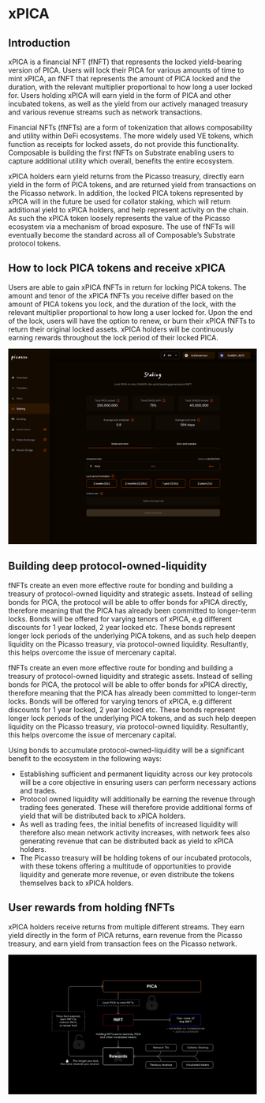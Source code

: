 # xPICA

## Introduction

xPICA is a financial NFT (fNFT) that represents the locked yield-bearing version of PICA. Users will lock their PICA for
various amounts of time to mint xPICA, an fNFT that represents the amount of PICA locked and the duration, with the 
relevant multiplier proportional to how long a user locked for. 
Users holding xPICA will earn yield in the form of PICA and other incubated tokens, as well as the yield from our 
actively managed treasury and various revenue streams such as network transactions.

Financial NFTs (fNFTs) are a form of tokenization that allows composability and utility within DeFi ecosystems. 
The more widely used VE tokens, which function as receipts for locked assets, do not provide this functionality. 
Composable is building the first fNFTs on Substrate enabling users to capture additional utility which overall, 
benefits the entire ecosystem. 

xPICA holders earn yield returns from the Picasso treasury, directly earn yield in the form of PICA tokens, 
and are returned yield from transactions on the Picasso network. 
In addition, the locked PICA tokens represented by xPICA will in the future be used for collator staking, 
which will return additional yield to xPICA holders, and help represent activity on the chain. 
As such the xPICA token loosely represents the value of the Picasso ecosystem via a mechanism of broad exposure. 
The use of fNFTs will eventually become the standard across all of Composable’s Substrate protocol tokens.

## How to lock PICA tokens and receive xPICA 

Users are able to gain xPICA fNFTs in return for locking PICA tokens. 
The amount and tenor of the xPICA fNFTs you receive differ based on the amount of PICA tokens you lock, 
and the duration of the lock, with the relevant multiplier proportional to how long a user locked for. Upon the end of 
the lock, users will have the option to renew, or burn their xPICA fNFTs to return their original locked assets. 
xPICA holders will be continuously earning rewards throughout the lock period of their locked PICA.


![how_to_xpica](./how-to-CHAOS.png)


## Building deep protocol-owned-liquidity

fNFTs create an even more effective route for bonding and building a treasury of protocol-owned liquidity and strategic 
assets. Instead of selling bonds for PICA, the protocol will be able to offer bonds for xPICA directly, therefore 
meaning that the PICA has already been committed to longer-term locks. Bonds will be offered for varying tenors of xPICA, 
e.g different discounts for 1 year locked, 2 year locked etc. These bonds represent longer lock periods of the 
underlying PICA tokens, and as such help deepen liquidity on the Picasso treasury, via protocol-owned liquidity. 
Resultantly, this helps overcome the issue of mercenary capital.

fNFTs create an even more effective route for bonding and building a treasury of protocol-owned liquidity and strategic 
assets. Instead of selling bonds for PICA, the protocol will be able to offer bonds for xPICA directly, therefore 
meaning that the PICA has already been committed to longer-term locks. Bonds will be offered for varying tenors of 
xPICA, e.g different discounts for 1 year locked, 2 year locked etc. These bonds represent longer lock periods of the 
underlying PICA tokens, and as such help deepen liquidity on the Picasso treasury, via protocol-owned liquidity. 
Resultantly, this helps overcome the issue of mercenary capital.

Using bonds to accumulate protocol-owned-liquidity will be a significant benefit to the ecosystem in the following ways:

* Establishing sufficient and permanent liquidity across our key protocols will be a core objective in ensuring users 
  can perform necessary actions and trades.
* Protocol owned liquidity will additionally be earning the revenue through trading fees generated. 
  These will therefore provide additional forms of yield that will be distributed back to xPICA holders.
* As well as trading fees, the initial benefits of increased liquidity will therefore also mean network activity 
  increases, with network fees also generating revenue that can be distributed back as yield to xPICA holders.
* The Picasso treasury will be holding tokens of our incubated protocols, with these tokens offering a multitude of 
  opportunities to provide liquidity and generate more revenue, or even distribute the tokens themselves back to xPICA holders.

## User rewards from holding fNFTs

xPICA holders receive returns from multiple different streams. They earn yield directly in the form of PICA returns, 
earn revenue from the Picasso treasury, and earn yield from transaction fees on the Picasso network.


![xpica_architecture](./CHAOS-architecture.png)
